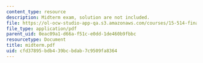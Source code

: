 ```yaml
---
content_type: resource
description: Midterm exam, solution are not included.
file: https://ol-ocw-studio-app-qa.s3.amazonaws.com/courses/15-514-financial-and-managerial-accounting-summer-2003/cfd37895bdb439bcbdab7c9509fa8364_midterm.pdf
file_type: application/pdf
parent_uid: 0eac09a1-d66a-f51c-e0dd-1de460b9fbbc
resourcetype: Document
title: midterm.pdf
uid: cfd37895-bdb4-39bc-bdab-7c9509fa8364
---
```

